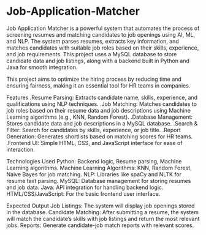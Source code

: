 # Job-Application-Matcher
Job Application Matcher is a powerful system that automates the process of screening resumes and matching candidates to job openings using AI, ML, and NLP. The system parses resumes, extracts key information, and matches candidates with suitable job roles based on their skills, experience, and job requirements. This project uses a MySQL database to store candidate data and job listings, along with a backend built in Python and Java for smooth integration.

This project aims to optimize the hiring process by reducing time and ensuring fairness, making it an essential tool for HR teams in companies.

Features
.Resume Parsing: Extracts candidate name, skills, experience, and qualifications using NLP techniques.
.Job Matching: Matches candidates to job roles based on their resume data and job descriptions using Machine Learning algorithms (e.g., KNN, Random Forest).
.Database Management: Stores candidate data and job descriptions in a MySQL database.
.Search & Filter: Search for candidates by skills, experience, or job title.
.Report Generation: Generates shortlists based on matching scores for HR teams.
.Frontend UI: Simple HTML, CSS, and JavaScript interface for ease of interaction.

Technologies Used
Python: Backend logic, Resume parsing, Machine Learning algorithms.
Machine Learning Algorithms: KNN, Random Forest, Naive Bayes for job matching.
NLP: Libraries like spaCy and NLTK for resume text parsing.
MySQL: Database management for storing resumes and job data.
Java: API integration for handling backend logic.
HTML/CSS/JavaScript: For the basic frontend user interface.

Expected Output
Job Listings: The system will display job openings stored in the database.
Candidate Matching: After submitting a resume, the system will match the candidate’s skills with job listings and return the most relevant jobs.
Reports: Generate candidate-job match reports with relevant scores.
